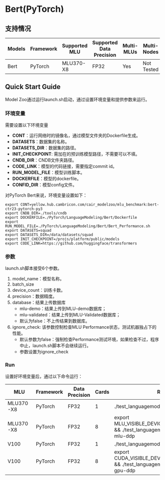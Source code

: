 # Bert(PyTorch)
## 支持情况

Models  | Framework  | Supported MLU   | Supported Data Precision  | Multi-MLUs  | Multi-Nodes
----- | ----- | ----- | ----- | ----- | ----- |
Bert  | PyTorch  | MLU370-X8  | FP32  | Yes  | Not Tested

## Quick Start Guide
Model Zoo通过运行launch.sh启动，通过设置环境变量和提供参数来运行。
### 环境变量
需要设置以下环境变量
- **CONT**：运行网络时的镜像名，通过模型文件夹的Dockerfile生成。
- **DATASETS**：数据集的名称。
- **DATASETS_DIR**：数据集的路径。
- **INIT_CHECKPOINT**: 需加在的预训练模型路径，不需要可以不填。
- **CNDB_DIR**：CNDB文件夹路径。
- **CODE_LINK**：模型的代码链接，需要指定commit id。
- **RUN_MODEL_FILE**：模型训练脚本。
- **DOCKERFILE**：模型的dockerfile。
- **CONFID_DIR**：模型config文件。  

对PyTorch Bert来说，环境变量设置如下：
```
export CONT=yellow.hub.cambricon.com/cair_modelzoo/mlu_benchmark:bert-ctr23-pytorch-py3
export CNDB_DIR=./tools/cndb
export DOCKERFILE=./PyTorch/LanguageModeling/Bert/Dockerfile 
export RUN_MODEL_FILE=./PyTorch/LanguageModeling/Bert/Bert_Performance.sh
export DATASETS=squad
export DATASETS_DIR=/data/datasets/squad
export INIT_CHECKPOINT=/projs/platform/public/models
export CODE_LINK=https://github.com/huggingface/transformers
```
### 参数
launch.sh脚本接受6个参数。
1. model_name：模型名称。
2. batch_size
3. device_count：训练卡数。
4. precision：数据精度。
5. database：结果上传数据库
    - mlu-demo：结果上传到MLU-demo数据库；
    - mlu-validated：结果上传到MLU-Validated数据库；
    - 默认为false：不上传结果到数据库。
6. ignore_check: 该参数控制检查MLU Performance状态，测试机器独占下的性能。
    - 默认参数为false：强制检查Performance测试环境，如果检查不过，程序中止，launch.sh脚本不会继续运行。
    - 参数设置为ignore_check
    
### Run
设置好环境变量后，通过以下命令运行：


MLU  | Framework  |  Data Precision  | Cards  | Run
----- | ----- | ----- | ----- | ----- |
MLU370-X8  | PyTorch  | FP32  | 1  | ./test_languagemodeling.sh 0 fp32-mlu
MLU370-X8  | PyTorch  | FP32  | 8  | export MLU_VISIBLE_DEVICES=0,1,2,3,4,5,6,7 && ./test_languagemodeling.sh 0 fp32-mlu-ddp
V100  | PyTorch  | FP32  | 1  | ./test_languagemodeling.sh 0 fp32-gpu
V100  | PyTorch  | FP32  | 8  | export CUDA_VISIBLE_DEVICES=0,1,2,3,4,5,6,7 && ./test_languagemodeling.sh 0 fp32-gpu-ddp

